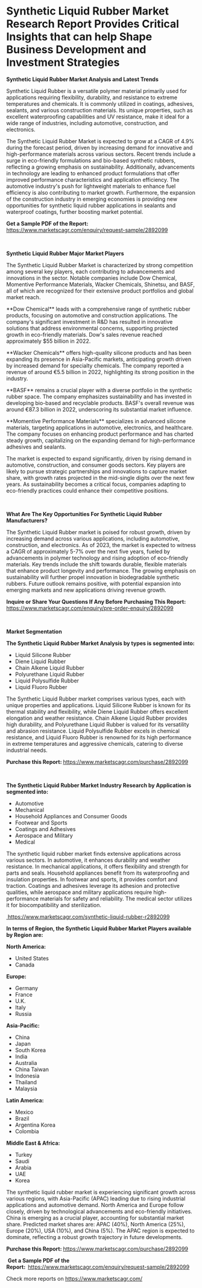 <p><h1>Synthetic Liquid Rubber Market Research Report Provides Critical Insights that can help Shape Business Development and Investment Strategies</h1></p><p><strong>Synthetic Liquid Rubber Market Analysis and Latest Trends</strong></p>
<p><p>Synthetic Liquid Rubber is a versatile polymer material primarily used for applications requiring flexibility, durability, and resistance to extreme temperatures and chemicals. It is commonly utilized in coatings, adhesives, sealants, and various construction materials. Its unique properties, such as excellent waterproofing capabilities and UV resistance, make it ideal for a wide range of industries, including automotive, construction, and electronics.</p><p>The Synthetic Liquid Rubber Market is expected to grow at a CAGR of 4.9% during the forecast period, driven by increasing demand for innovative and high-performance materials across various sectors. Recent trends include a surge in eco-friendly formulations and bio-based synthetic rubbers, reflecting a growing emphasis on sustainability. Additionally, advancements in technology are leading to enhanced product formulations that offer improved performance characteristics and application efficiency. The automotive industry's push for lightweight materials to enhance fuel efficiency is also contributing to market growth. Furthermore, the expansion of the construction industry in emerging economies is providing new opportunities for synthetic liquid rubber applications in sealants and waterproof coatings, further boosting market potential.</p></p>
<p><strong>Get a Sample PDF of the Report:&nbsp;</strong> <a href="https://www.marketscagr.com/enquiry/request-sample/2892099?utm_campaign=2116&utm_medium=2&utm_source=Github&utm_content=ia&utm_term=15032025&utm_id=synthetic-liquid-rubber">https://www.marketscagr.com/enquiry/request-sample/2892099</a></p>
<p>&nbsp;</p>
<p><strong>Synthetic Liquid Rubber Major Market Players</strong></p>
<p><p>The Synthetic Liquid Rubber Market is characterized by strong competition among several key players, each contributing to advancements and innovations in the sector. Notable companies include Dow Chemical, Momentive Performance Materials, Wacker Chemicals, Shinetsu, and BASF, all of which are recognized for their extensive product portfolios and global market reach.</p><p>**Dow Chemical** leads with a comprehensive range of synthetic rubber products, focusing on automotive and construction applications. The company's significant investment in R&D has resulted in innovative solutions that address environmental concerns, supporting projected growth in eco-friendly materials. Dow's sales revenue reached approximately $55 billion in 2022.</p><p>**Wacker Chemicals** offers high-quality silicone products and has been expanding its presence in Asia-Pacific markets, anticipating growth driven by increased demand for specialty chemicals. The company reported a revenue of around €5.5 billion in 2022, highlighting its strong position in the industry.</p><p>**BASF** remains a crucial player with a diverse portfolio in the synthetic rubber space. The company emphasizes sustainability and has invested in developing bio-based and recyclable products. BASF's overall revenue was around €87.3 billion in 2022, underscoring its substantial market influence.</p><p>**Momentive Performance Materials** specializes in advanced silicone materials, targeting applications in automotive, electronics, and healthcare. The company focuses on enhancing product performance and has charted steady growth, capitalizing on the expanding demand for high-performance adhesives and sealants.</p><p>The market is expected to expand significantly, driven by rising demand in automotive, construction, and consumer goods sectors. Key players are likely to pursue strategic partnerships and innovations to capture market share, with growth rates projected in the mid-single digits over the next few years. As sustainability becomes a critical focus, companies adapting to eco-friendly practices could enhance their competitive positions.</p></p>
<p>&nbsp;</p>
<p><strong>What Are The Key Opportunities For Synthetic Liquid Rubber Manufacturers?</strong></p>
<p><p>The Synthetic Liquid Rubber market is poised for robust growth, driven by increasing demand across various applications, including automotive, construction, and electronics. As of 2023, the market is expected to witness a CAGR of approximately 5-7% over the next five years, fueled by advancements in polymer technology and rising adoption of eco-friendly materials. Key trends include the shift towards durable, flexible materials that enhance product longevity and performance. The growing emphasis on sustainability will further propel innovation in biodegradable synthetic rubbers. Future outlook remains positive, with potential expansion into emerging markets and new applications driving revenue growth.</p></p>
<p><strong>Inquire or Share Your Questions If Any Before Purchasing This Report:</strong> <a href="https://www.marketscagr.com/enquiry/pre-order-enquiry/2892099?utm_campaign=2116&utm_medium=2&utm_source=Github&utm_content=ia&utm_term=15032025&utm_id=synthetic-liquid-rubber">https://www.marketscagr.com/enquiry/pre-order-enquiry/2892099</a></p>
<p>&nbsp;</p>
<p><strong>Market Segmentation</strong></p>
<p><strong>The Synthetic Liquid Rubber Market Analysis by types is segmented into:</strong></p>
<p><ul><li>Liquid Silicone Rubber</li><li>Diene Liquid Rubber</li><li>Chain Alkene Liquid Rubber</li><li>Polyurethane Liquid Rubber</li><li>Liquid Polysulfide Rubber</li><li>Liquid Fluoro Rubber</li></ul></p>
<p><p>The Synthetic Liquid Rubber market comprises various types, each with unique properties and applications. Liquid Silicone Rubber is known for its thermal stability and flexibility, while Diene Liquid Rubber offers excellent elongation and weather resistance. Chain Alkene Liquid Rubber provides high durability, and Polyurethane Liquid Rubber is valued for its versatility and abrasion resistance. Liquid Polysulfide Rubber excels in chemical resistance, and Liquid Fluoro Rubber is renowned for its high performance in extreme temperatures and aggressive chemicals, catering to diverse industrial needs.</p></p>
<p><strong>Purchase this Report:&nbsp;</strong><a href="https://www.marketscagr.com/purchase/2892099?utm_campaign=2116&utm_medium=2&utm_source=Github&utm_content=ia&utm_term=15032025&utm_id=synthetic-liquid-rubber">https://www.marketscagr.com/purchase/2892099</a></p>
<p>&nbsp;</p>
<p><strong>The Synthetic Liquid Rubber Market Industry Research by Application is segmented into:</strong></p>
<p><ul><li>Automotive</li><li>Mechanical</li><li>Household Appliances and Consumer Goods</li><li>Footwear and Sports</li><li>Coatings and Adhesives</li><li>Aerospace and Military</li><li>Medical</li></ul></p>
<p><p>The synthetic liquid rubber market finds extensive applications across various sectors. In automotive, it enhances durability and weather resistance. In mechanical applications, it offers flexibility and strength for parts and seals. Household appliances benefit from its waterproofing and insulation properties. In footwear and sports, it provides comfort and traction. Coatings and adhesives leverage its adhesion and protective qualities, while aerospace and military applications require high-performance materials for safety and reliability. The medical sector utilizes it for biocompatibility and sterilization.</p></p>
<p><a href="https://www.marketscagr.com/synthetic-liquid-rubber-r2892099?utm_campaign=2116&utm_medium=2&utm_source=Github&utm_content=ia&utm_term=15032025&utm_id=synthetic-liquid-rubber">&nbsp;https://www.marketscagr.com/synthetic-liquid-rubber-r2892099</a></p>
<p><strong>In terms of Region, the Synthetic Liquid Rubber Market Players available by Region are:</strong></p>
<p>
    <p> <strong> North America: </strong>
        <ul>
            <li>United States</li>
            <li>Canada</li>
        </ul>
        </p> 
    <p> <strong> Europe: </strong>
        <ul>
            <li>Germany</li>
            <li>France</li>
            <li>U.K.</li>
            <li>Italy</li>
            <li>Russia</li>
        </ul>
        </p> 
    <p> <strong> Asia-Pacific: </strong>
        <ul>
            <li>China</li>
            <li>Japan</li>
            <li>South Korea</li>
            <li>India</li>
            <li>Australia</li>
            <li>China Taiwan</li>
            <li>Indonesia</li>
            <li>Thailand</li>
            <li>Malaysia</li>
        </ul>
        </p> 
    <p> <strong> Latin America: </strong>
        <ul>
            <li>Mexico</li>
            <li>Brazil</li>
            <li>Argentina Korea</li>
            <li>Colombia</li>
        </ul>
        </p> 
    <p> <strong> Middle East & Africa: </strong>
        <ul>
            <li>Turkey</li>
            <li>Saudi</li>
            <li>Arabia</li>
            <li>UAE</li>
            <li>Korea</li>
        </ul>
    </p>
    </p>
<p><p>The synthetic liquid rubber market is experiencing significant growth across various regions, with Asia-Pacific (APAC) leading due to rising industrial applications and automotive demand. North America and Europe follow closely, driven by technological advancements and eco-friendly initiatives. China is emerging as a crucial player, accounting for substantial market share. Predicted market shares are: APAC (40%), North America (25%), Europe (20%), USA (10%), and China (5%). The APAC region is expected to dominate, reflecting a robust growth trajectory in future developments.</p></p>
<p><strong>Purchase this Report: </strong><a href="https://www.marketscagr.com/purchase/2892099?utm_campaign=2116&utm_medium=2&utm_source=Github&utm_content=ia&utm_term=15032025&utm_id=synthetic-liquid-rubber">https://www.marketscagr.com/purchase/2892099</a></p>
<p>&nbsp;<strong>Get a Sample PDF of the Report:&nbsp;&nbsp;</strong><a href="https://www.marketscagr.com/enquiry/request-sample/2892099?utm_campaign=2116&utm_medium=2&utm_source=Github&utm_content=ia&utm_term=15032025&utm_id=synthetic-liquid-rubber">https://www.marketscagr.com/enquiry/request-sample/2892099</a></p>
<p><strong></strong></p>
<p>Check more reports on <a href="https://www.marketscagr.com/?utm_campaign=2116&utm_medium=2&utm_source=Github&utm_content=ia&utm_term=15032025&utm_id=synthetic-liquid-rubber">https://www.marketscagr.com/</a></p>